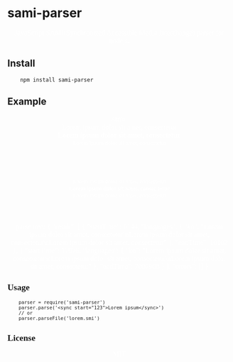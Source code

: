 sami-parser
===========

JavaScript SAMI(Synchronized Accessible Media Interchange) parser for nodejs.

## Install
		npm install sami-parser

## Example
sami:
		<SAMI>
		<HEAD>
		<TITLE>Lorem ipsum</TITLE>
		<STYLE TYPE="text/css">
		<!--
		P { margin-left:2pt; margin-right:2pt; margin-bottom:1pt;
		    margin-top:1pt; font-size:12pt; text-align:center;
		    font-family:굴림, 굴림; font-weight:normal; color:white;
		    }
		.KRCC { Name:한국어; lang:ko-KR; SAMIType:CC; }
		#STDPrn { Name:Standard Print; }
		#LargePrn { Name:Large Print (26pt); font-size:26pt; }
		#SmallPrn { Name:Small Print (14pt); font-size:14pt; }
		-->
		</STYLE>
		</HEAD>
		<BODY>
		<SYNC Start=6144><P Class=KRCC>
		<font face=돋움>Lorem ipsum dolor sit amet, consectetur<br><b>Lorem ipsum dolor sit amet, consectetur</b><br>
		<font size=2>Lorem ipsum dolor sit amet, consectetur
		<SYNC Start=10102><P Class=KRCC>&nbsp;
		<SYNC Start=10122 ><P Class=ENCC>&nbsp;
		<SYNC Start=10142 ><P Class=ENCC>&nbsp;
		<SYNC Start=10162 ><P Class=ENCC>&nbsp;
		<SYNC Start=17976><P Class=KRCC>
		<font face=돋움>Lorem ipsum dolor sit amet, consectetur<br><b>Lorem ipsum dolor sit amet, consec
		tetur</b><br><font size=2>Lorem ipsum dolor sit amet, consectetur
		<SYNC Start
		=  7007908 ><P Class=ENCC>&nbsp;
		<SYNC Start
		=  7007918 ><P Class=ENCC>&nbsp;
		<SYNC Start
		=  7007920 ><P Class=ENCC>&nbsp;
		</BODY>
		</SAMI>

parse tree: 
		{
		  "result": [
		    {
		      "startTime": 6144,
		      "languages": {
		        "ko": "Lorem ipsum dolor sit amet, consectetur\nLorem ipsum dolor sit amet, consectetur\nLorem ipsum dolor sit amet, consectetur"
		      },
		      "endTime": 10102
		    },
		    {
		      "startTime": 17976,
		      "languages": {
		        "ko": "Lorem ipsum dolor sit amet, consectetur\nLorem ipsum dolor sit amet, consectetur\nLorem ipsum dolor sit amet, consectetur"
		      },
		      "endTime": 7007908
		    }
		  ],
		  "errors": []
		}

## Usage
		parser = require('sami-parser')
		parser.parse('<sync start="123">Lorem ipsum</sync>')
		// or
		parser.parseFile('lorem.smi')

## License
MIT